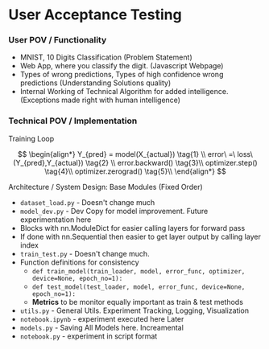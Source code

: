 # User Acceptance Testing

### User POV / Functionality
- MNIST, 10 Digits Classification (Problem Statement)
- Web App, where you classify the digit. (Javascript Webpage)
- Types of wrong predictions, Types of high confidence wrong predictions (Understanding Solutions quality)
- Internal Working of Technical Algorithm for added intelligence. (Exceptions made right with human intelligence)

### Technical POV / Implementation
Training Loop

$$
\begin{align*}
Y_{pred} = model(X_{actual}) \tag{1} \\
error\ =\ loss\ (Y_{pred},Y_{actual}) \tag{2} \\
error.backward() \tag{3}\\
optimizer.step() \tag{4}\\
optimizer.zerograd() \tag{5}\\
\end{align*}
$$

Architecture / System Design: Base Modules (Fixed Order)
- `dataset_load.py` - Doesn't change much
- `model_dev.py` - Dev Copy for model improvement. Future experimentation here
- Blocks with nn.ModuleDict for easier calling layers for forward pass
- If done with nn.Sequential then easier to get layer output by calling layer index
- `train_test.py` - Doesn't change much. 
- Function definitions for consistency
	- `def train_model(train_loader, model, error_func, optimizer, device=None, epoch_no=1):`
	- `def test_model(test_loader, model, error_func, device=None, epoch_no=1):`
	- **Metrics** to be monitor equally important as train & test methods
- `utils.py` - General Utils. Experiment Tracking, Logging, Visualization
- `notebook.ipynb` - experiment executed here
Later
- `models.py` - Saving All Models here. Increamental 
- `notebook.py` - experiment in script format